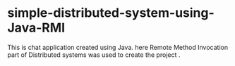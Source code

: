 # simple-distributed-system-using-Java-RMI
This is chat application created using Java. here Remote Method Invocation part of Distributed systems was used to create the project .
